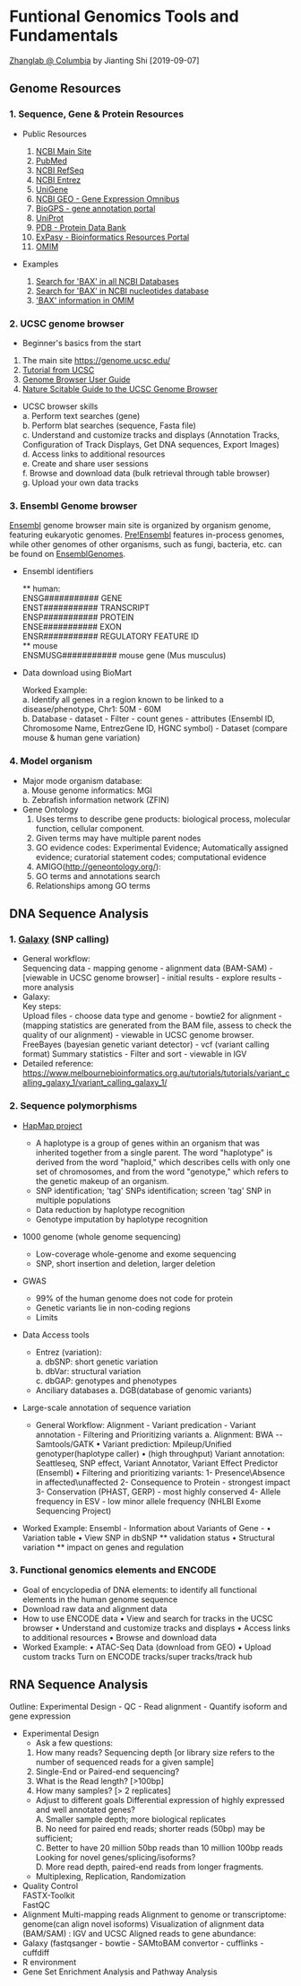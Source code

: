 # Funtional Genomics Tools and Fundamentals
[Zhanglab @ Columbia](https://hanruizhang.github.io/zhanglab/) by Jianting Shi [2019-09-07]

## Genome Resources

### 1. Sequence, Gene & Protein Resources

- Public Resources

	1) [NCBI Main Site](http://www.ncbi.nlm.nih.gov)   
	2) [PubMed](http://www.ncbi.nlm.nih.gov/pubmed)   
	3) [NCBI RefSeq](http://www.ncbi.nlm.nih.gov/refseq/)   
	4) [NCBI Entrez](http://www.ncbi.nlm.nih.gov/)   
	5) [UniGene](http://www.ncbi.nlm.nih.gov/sites/entrez?db=unigene)   
	6) [NCBI GEO - Gene Expression Omnibus](http://www.ncbi.nlm.nih.gov/geo/)  
	7) [BioGPS - gene annotation portal](http://biogps.org/)  
	8) [UniProt](http://www.uniprot.org)  
	9) [PDB - Protein Data Bank](http://www.rcsb.org/pdb/home/home.do)  
	10) [ExPasy - Bioinformatics Resources Portal](http://www.expasy.org/)  
	11) [OMIM](http://omim.org)
- Examples  
	1) [Search for 'BAX' in all NCBI Databases](https://www.ncbi.nlm.nih.gov/search/all/?term=bax)  
	2) [Search for 'BAX' in NCBI nucleotides database](https://www.ncbi.nlm.nih.gov/nuccore/?term=bax)  
	3) ['BAX' information in OMIM](https://omim.org/entry/600040)  

	
### 2. UCSC genome browser
- Beginner's basics from the start

1) The main site https://genome.ucsc.edu/  
2) [Tutorial from UCSC](https://genome.ucsc.edu/training/)  
3) [Genome Browser User Guide](https://genome.ucsc.edu/goldenPath/help/hgTracksHelp.html)  
4) [Nature Scitable Guide to the UCSC Genome Browser](www.nature.com/scitable/ebooks/guide-to-the-ucsc-genome-browser-16569863)

- UCSC browser skills  
		a. Perform text searches (gene)  
		b. Perform blat searches (sequence, Fasta file)  
		c. Understand and customize tracks and displays (Annotation Tracks, Configuration of Track Displays, Get DNA sequences, Export Images)  
		d. Access links to additional resources  
		e. Create and share user sessions  
		f. Browse and download data (bulk retrieval through table browser)  
		g. Upload your own data tracks  
	
### 3. Ensembl Genome browser
[Ensembl](https://useast.ensembl.org/index.html) genome browser main site is organized by organism genome,  featuring eukaryotic genomes. [Pre!Ensembl](http://pre.ensembl.org/index.html) features in-process genomes, while other genomes of other organisms, such as fungi, bacteria, etc. can be found on [EnsemblGenomes](http://ensemblgenomes.org/).   

- Ensembl identifiers

	** human:  
	ENSG########### GENE   
	ENST########### TRANSCRIPT  
	ENSP########### PROTEIN  
	ENSE########### EXON  
	ENSR########### REGULATORY FEATURE ID  
	** mouse  
	ENSMUSG########### mouse gene (Mus musculus)  
	
- Data download using BioMart 

	Worked Example:  
   a. Identify all genes in a region known to be linked to a disease/phenotype, Chr1: 50M - 60M  
   b. Database - dataset - Filter - count genes - attributes (Ensembl ID, Chromosome Name, EntrezGene ID, HGNC symbol) - Dataset (compare mouse & human gene variation)

### 4. Model organism
- Major mode organism database:  
		a. Mouse genome informatics: MGI  
		b. Zebrafish information network (ZFIN)  
- Gene Ontology  
  1. Uses terms to describe gene products: biological process, molecular function, cellular component.
  2. Given terms may have multiple parent nodes
  3. GO evidence codes: Experimental Evidence; Automatically assigned evidence; curatorial statement codes; computational evidence
  4. AMIGO(http://geneontology.org/):
  5. GO terms and annotations search
  6. Relationships among GO terms 
	      
	      
## DNA Sequence Analysis


### 1. [Galaxy](https://usegalaxy.org/) (SNP calling)
- General workflow:  
	Sequencing data - mapping genome - alignment data (BAM-SAM) - [viewable in UCSC genome browser] - initial results - explore results - more analysis
- Galaxy:  
	Key steps:  
	Upload files - choose data type and genome - bowtie2 for alignment - (mapping statistics are generated from the BAM file, assess to check the quality of our alignment) - viewable in UCSC genome browser.   
	FreeBayes (bayesian genetic variant detector) - vcf (variant calling format)
	Summary statistics - Filter and sort - viewable in IGV
- Detailed reference:
	https://www.melbournebioinformatics.org.au/tutorials/tutorials/variant_calling_galaxy_1/variant_calling_galaxy_1/
	
### 2. Sequence polymorphisms
	
- [HapMap project](https://www.genome.gov/10001688/international-hapmap-project)  
	* A haplotype is a group of genes within an organism that was inherited together from a single parent. The word "haplotype" is derived from the word "haploid," which describes cells with only one set of chromosomes, and from the word "genotype," which refers to the genetic makeup of an organism.
	* SNP identification; 'tag' SNPs identification; screen 'tag' SNP in multiple populations
	* Data reduction by haplotype recognition 
	* Genotype imputation by haplotype recognition

- 1000 genome (whole genome sequencing)  
	* Low-coverage whole-genome and exome sequencing  
	* SNP, short insertion and deletion, larger deletion
	
- GWAS  
	* 99% of the human genome does not code for protein  
	* Genetic variants lie in non-coding regions  
	* Limits
	
- Data Access tools  
	* Entrez (variation):   
		a. dbSNP: short genetic variation  
		b. dbVar: structural variation  
		c. dbGAP: genotypes and phenotypes  
	* Anciliary databases
	  a. DGB(database of genomic variants)
	
- Large-scale annotation of sequence variation
   * General Workflow:
	Alignment - Variant predication - Variant annotation - Filtering and Prioritizing variants
	a. Alignment: BWA -- Samtools/GATK
	• Variant prediction: Mpileup/Unified genotyper(haplotype caller)
	• (high throughput) Variant annotation: Seattleseq, SNP effect, Variant Annotator, Variant Effect Predictor (Ensembl)
	• Filtering and prioritizing variants: 
		1- Presence\Absence in affected\unaffected
		2- Consequence to Protein - strongest impact
		3- Conservation (PHAST, GERP) - most highly conserved
		4- Allele frequency in ESV - low minor allele frequency (NHLBI Exome Sequencing Project)
		
- Worked Example:
	Ensembl - Information about Variants of Gene - 
	• Variation table
	• View SNP in dbSNP ** validation status
	• Structural variation ** impact on genes and regulation
	
		
### 3. Functional genomics elements and ENCODE
- Goal of encyclopedia of DNA elements: to identify all functional elements in the human genome sequence
- Download raw data and alignment data
- How to use ENCODE data
	• View and search for tracks in the UCSC browser
	• Understand and customize tracks and displays
	• Access links to additional resources
	• Browse and download data
- Worked Example:
	• ATAC-Seq Data (download from GEO)
	• Upload custom tracks
Turn on ENCODE tracks/super tracks/track hub

## RNA Sequence Analysis

Outline: Experimental Design - QC - Read alignment - Quantify isoform and gene expression

- Experimental Design  
	* Ask a few questions:  
	1. How many reads? Sequencing depth [or library size refers to the number of sequenced reads for a given sample]  
	2. Single-End or Paired-end sequencing?
	3. What is the Read length? [>100bp]
	4. How many samples? [> 2 replicates]  
	* Adjust to different goals
	Differential expression of highly expressed and well annotated genes?  
	A. Smaller sample depth; more biological replicates  
	B. No need for paired end reads; shorter reads (50bp) may be sufficient;  
	C. Better to have 20 million 50bp reads than 10 million 100bp reads  
	Looking for novel genes/splicing/isoforms?  
	D. More read depth, paired-end reads from longer fragments.  
	* Multiplexing, Replication, Randomization
- Quality Control  
	FASTX-Toolkit  
	FastQC
- Alignment
	Multi-mapping reads
	Alignment to genome or transcriptome: genome(can align novel isoforms)
	Visualization of alignment data (BAM/SAM) : IGV and UCSC
	Aligned reads to gene abundance:
- Galaxy (fastqsanger - bowtie - SAMtoBAM convertor - cufflinks - cuffdiff
- R environment
- Gene Set Enrichment Analysis and Pathway Analysis
